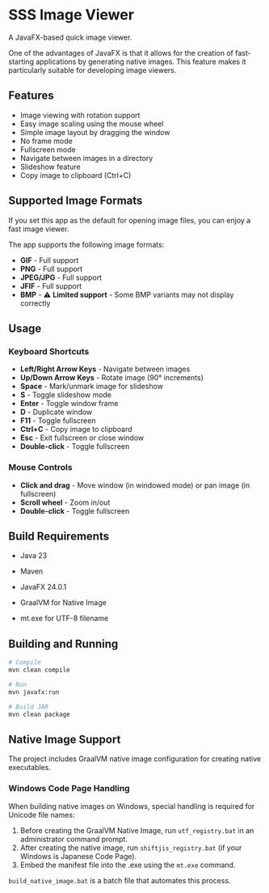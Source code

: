# SSS Image Viewer

A JavaFX-based quick image viewer.

One of the advantages of JavaFX is that it allows for the creation of fast-starting applications by generating native images. This feature makes it particularly suitable for developing image viewers.

## Features

- Image viewing with rotation support
- Easy image scaling using the mouse wheel
- Simple image layout by dragging the window
- No frame mode
- Fullscreen mode
- Navigate between images in a directory
- Slideshow feature
- Copy image to clipboard (Ctrl+C)

## Supported Image Formats

If you set this app as the default for opening image files, you can enjoy a fast image viewer.

The app supports the following image formats:

- **GIF** - Full support
- **PNG** - Full support
- **JPEG/JPG** - Full support
- **JFIF** - Full support
- **BMP** - ⚠️ **Limited support** - Some BMP variants may not display correctly

## Usage

### Keyboard Shortcuts

- **Left/Right Arrow Keys** - Navigate between images
- **Up/Down Arrow Keys** - Rotate image (90° increments)
- **Space** - Mark/unmark image for slideshow
- **S** - Toggle slideshow mode
- **Enter** - Toggle window frame
- **D** - Duplicate window
- **F11** - Toggle fullscreen
- **Ctrl+C** - Copy image to clipboard
- **Esc** - Exit fullscreen or close window
- **Double-click** - Toggle fullscreen

### Mouse Controls

- **Click and drag** - Move window (in windowed mode) or pan image (in fullscreen)
- **Scroll wheel** - Zoom in/out
- **Double-click** - Toggle fullscreen

## Build Requirements

- Java 23
- Maven
- JavaFX 24.0.1

- GraalVM for Native Image
- mt.exe for UTF-8 filename

## Building and Running

```bash
# Compile
mvn clean compile

# Run
mvn javafx:run

# Build JAR
mvn clean package
```
## Native Image Support

The project includes GraalVM native image configuration for creating native executables.

### Windows Code Page Handling

When building native images on Windows, special handling is required for Unicode file names:

1. Before creating the GraalVM Native Image, run `utf_registry.bat` in an administrator command prompt.
2. After creating the native image, run `shiftjis_registry.bat` (if your Windows is Japanese Code Page).
3. Embed the manifest file into the .exe using the `mt.exe` command.

`build_native_image.bat` is a batch file that automates this process.
